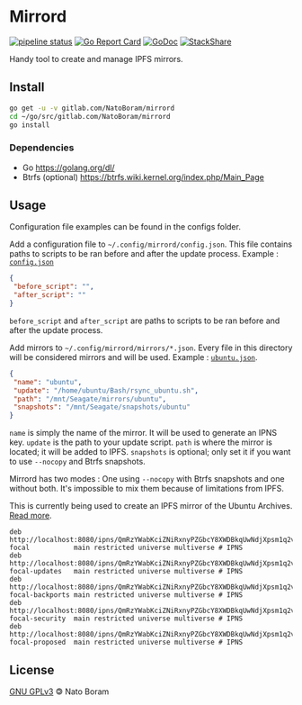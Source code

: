 # Mirrord

[![pipeline status](https://gitlab.com/NatoBoram/mirrord/badges/master/pipeline.svg)](https://gitlab.com/NatoBoram/mirrord/-/commits/master)
[![Go Report Card](https://goreportcard.com/badge/gitlab.com/NatoBoram/mirrord)](https://goreportcard.com/report/gitlab.com/NatoBoram/mirrord)
[![GoDoc](https://godoc.org/gitlab.com/NatoBoram/mirrord?status.svg)](https://godoc.org/gitlab.com/NatoBoram/mirrord)
[![StackShare](https://img.shields.io/badge/tech-stack-0690fa.svg?style=flat)](https://stackshare.io/NatoBoram/mirrord)

Handy tool to create and manage IPFS mirrors.

## Install

```sh
go get -u -v gitlab.com/NatoBoram/mirrord
cd ~/go/src/gitlab.com/NatoBoram/mirrord
go install
```

### Dependencies

- Go <https://golang.org/dl/>
- Btrfs (optional) <https://btrfs.wiki.kernel.org/index.php/Main_Page>

## Usage

Configuration file examples can be found in the configs folder.

Add a configuration file to `~/.config/mirrord/config.json`. This file contains paths to scripts to be ran before and after the update process. Example : [`config.json`](configs/config.json)

```json
{
 "before_script": "",
 "after_script": ""
}
```

`before_script` and `after_script` are paths to scripts to be ran before and after the update process.

Add mirrors to `~/.config/mirrord/mirrors/*.json`. Every file in this directory will be considered mirrors and will be used. Example : [`ubuntu.json`](configs/ubuntu.json).

```json
{
 "name": "ubuntu",
 "update": "/home/ubuntu/Bash/rsync_ubuntu.sh",
 "path": "/mnt/Seagate/mirrors/ubuntu",
 "snapshots": "/mnt/Seagate/snapshots/ubuntu"
}
```

`name` is simply the name of the mirror. It will be used to generate an IPNS key. `update` is the path to your update script. `path` is where the mirror is located; it will be added to IPFS. `snapshots` is optional; only set it if you want to use `--nocopy` and Btrfs snapshots.

Mirrord has two modes : One using `--nocopy` with Btrfs snapshots and one without both. It's impossible to mix them because of limitations from IPFS.

This is currently being used to create an IPFS mirror of the Ubuntu Archives. [Read more](https://www.reddit.com/r/ipfs/comments/hc9aqd/).

```list
deb http://localhost:8080/ipns/QmRzYWabKciZNiRxnyPZGbcY8XWDBkqUwNdjXpsm1q2v7F/ubuntu focal           main restricted universe multiverse # IPNS
deb http://localhost:8080/ipns/QmRzYWabKciZNiRxnyPZGbcY8XWDBkqUwNdjXpsm1q2v7F/ubuntu focal-updates   main restricted universe multiverse # IPNS
deb http://localhost:8080/ipns/QmRzYWabKciZNiRxnyPZGbcY8XWDBkqUwNdjXpsm1q2v7F/ubuntu focal-backports main restricted universe multiverse # IPNS
deb http://localhost:8080/ipns/QmRzYWabKciZNiRxnyPZGbcY8XWDBkqUwNdjXpsm1q2v7F/ubuntu focal-security  main restricted universe multiverse # IPNS
deb http://localhost:8080/ipns/QmRzYWabKciZNiRxnyPZGbcY8XWDBkqUwNdjXpsm1q2v7F/ubuntu focal-proposed  main restricted universe multiverse # IPNS
```

## License

[GNU GPLv3](LICENSE.md) 🄯 Nato Boram
